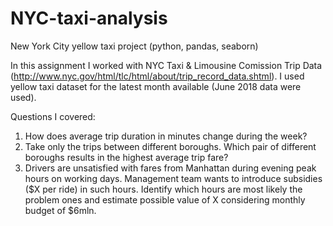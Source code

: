 # NYC-taxi-analysis
New York City yellow taxi project (python, pandas, seaborn)

In this assignment I worked with NYC Taxi & Limousine Comission Trip Data (http://www.nyc.gov/html/tlc/html/about/trip_record_data.shtml).
I used yellow taxi dataset for the latest month available (June 2018 data were used).

Questions I covered:
1. How does average trip duration in minutes change during the week?
2. Take only the trips between different boroughs. Which pair of different boroughs results in the highest average trip fare?
3. Drivers are unsatisfied with fares from Manhattan during evening peak hours on working days. Management team wants to introduce subsidies ($X per ride) in such hours. Identify which hours are most likely the problem ones and estimate possible value of X considering monthly budget of $6mln.
